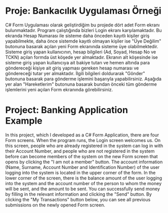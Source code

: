 # Proje: Bankacılık Uygulaması Örneği

C# Form Uygulaması olarak geliştirdiğim bu projede dört adet Form ekranı bulunmaktadır. Program çalıştığında bizleri Login ekranı karşılamaktadır. Bu ekranda Hesap Numarası ile sisteme daha önceden kayıtlı kişiler giriş yapabilmekte, daha önce sistemde kayıtlı olmayan kişiler ise "Üye Değilim" butonuna basarak açılan yeni Form ekranında sisteme üye olabilmektedir. Sisteme giriş yapan kullanıcının, hesap bilgileri (Ad, Soyad, Hesap No ve TCKN) açılan formda üst köşede yer almaktadır. Ekranın alt köşesinde ise sisteme giriş yapan kullanıcıya ait bakiye tutarı ve hemen altında para göndereceği kişiye ait giriş yapması gereken hesap numarası ve göndereceği tutar yer almaktadır. İlgili bilgileri doldurarak "Gönder" butonuna basarak para gönderme işlemini başarıyla yapabilirsiniz. Aşağıda yer alan "Hareketlerim" butonuna basarak bundan önceki tüm gönderme işlemlerini yeni açılan Form ekranında görebilirsiniz.
 
# Project: Banking Application Example

In this project, which I developed as a C# Form Application, there are four Form screens. When the program runs, the Login screen welcomes us. On this screen, people who are already registered in the system can log in with their Account Number, and people who are not registered in the system before can become members of the system on the new Form screen that opens by clicking the "I am not a member" button. The account information (Name, Surname, Account Number and Identification Number) of the user logging into the system is located in the upper corner of the form. In the lower corner of the screen, there is the balance amount of the user logging into the system and the account number of the person to whom the money will be sent, and the amount to be sent. You can successfully send money by filling in the relevant information and clicking the "Send" button. By clicking the "My Transactions" button below, you can see all previous submissions on the newly opened Form screen.
